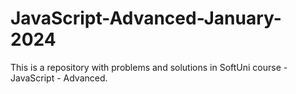 # JavaScript-Advanced-January-2024
This is a repository with problems and solutions in SoftUni course - JavaScript - Advanced. 
